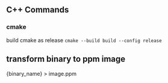 ## C++ Commands

### cmake
build cmake as release `cmake --build build --config release`


## transform binary to ppm image
{binary_name} > image.ppm
